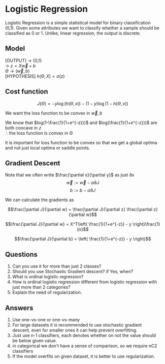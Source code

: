 # Logistic Regression
Logistic Regression is a simple statistical model for binary classification (0,1). Given some attributes we want to classify whether a sample should be classified as 0 or 1. Unlike, linear regression, the output is discrete.

## Model
[OUTPUT] $\rightarrow$ {0,1}       
$\rightarrow$ $z = X\vec{w}+b$        
$\Theta \rightarrow (\vec{w},b)$      
[HYPOTHESIS] $h(\Theta,X) = \sigma(z)$

## Cost function
$$J(\Theta) = -y\log(h(\Theta,x)) - (1-y)\log(1-h(\Theta,x))$$

We want the loss function to be convex in $\vec{w},b$

We know that 
$log(1-\frac{1}{1+e^{-z}})$ and $log(\frac{1}{1+e^{-z}})$ are both concave in $z$       
$\therefore$ the loss function is convex in $\Theta$

It is important for loss function to be convex so that we get a global optima and not just local optima or saddle points.

## Gradient Descent
Note that we often write $\frac{\partial x}{\partial y}$ as just $\partial{x}$
$$\vec{w} := \vec{w} - \alpha \partial J$$ 
$$b := b - \alpha \partial J$$ 

We can calculate the gradients as

$$\frac{\partial J}{\partial w} = \frac{\partial J}{\partial z} \frac{\partial z}{\partial w}$$

$$\frac{\partial J}{\partial w} = X^T\left( \frac{1}{1+e^{-z}} - y \right)\frac{1}{n}$$

$$\frac{\partial J}{\partial b} = \left( \frac{1}{1+e^{-z}} - y \right)$$

## Questions
1. Can you use it for more than just 2 classes?
2. Should you use Stochastic Gradient descent? if Yes, when?
3. What is ordinal logistic regression?
4. How is ordinal logistic regression different from logistic regression with just more than 2 categories?
5. Explain the need of regularization.

## Answers
1. Use one-vs-one or one-vs-many
2. For large datasets it is recommended to use stochastic gradient descent, even for smaller ones it can help prevent overfitting.
3. Just use n-1 classifiers, each denotes whether on not the value should be below given value.
4. in categorical we don't have a sense of comparison, so we require nC2 classifiers
5. If the model overfits on given dataset, it is better to use regularization.

